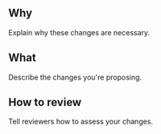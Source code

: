 ## Why

Explain why these changes are necessary.

## What

Describe the changes you're proposing.

## How to review

Tell reviewers how to assess your changes.
